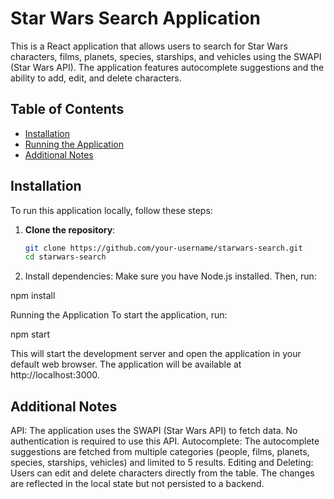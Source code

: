 # Star Wars Search Application

This is a React application that allows users to search for Star Wars characters, films, planets, species, starships, and vehicles using the SWAPI (Star Wars API). The application features autocomplete suggestions and the ability to add, edit, and delete characters.

## Table of Contents

- [Installation](#installation)
- [Running the Application](#running-the-application)
- [Additional Notes](#additional-notes)
  
## Installation

To run this application locally, follow these steps:

1. **Clone the repository**:
   ```bash
   git clone https://github.com/your-username/starwars-search.git
   cd starwars-search

2. Install dependencies: Make sure you have Node.js installed. Then, run:

npm install

Running the Application
To start the application, run:

npm start

This will start the development server and open the application in your default web browser. The application will be available at http://localhost:3000.

## Additional Notes
API: The application uses the SWAPI (Star Wars API) to fetch data. No authentication is required to use this API.
Autocomplete: The autocomplete suggestions are fetched from multiple categories (people, films, planets, species, starships, vehicles) and limited to 5 results.
Editing and Deleting: Users can edit and delete characters directly from the table. The changes are reflected in the local state but not persisted to a backend.



